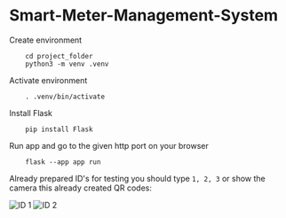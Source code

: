 # Smart-Meter-Management-System


Create environment 
```
    cd project_folder
    python3 -m venv .venv
```

Activate environment
```
    . .venv/bin/activate
```

Install Flask

```
    pip install Flask
```

Run app and go to the given http port on your browser
```
    flask --app app run
```

Already prepared ID's for testing you should type `1, 2, 3` or show the camera this already created QR codes:

![ID 1](file:///Users/berenalp/Downloads/ID1.png)
![ID 2](file:///Users/berenalp/Downloads/ID2.png)

